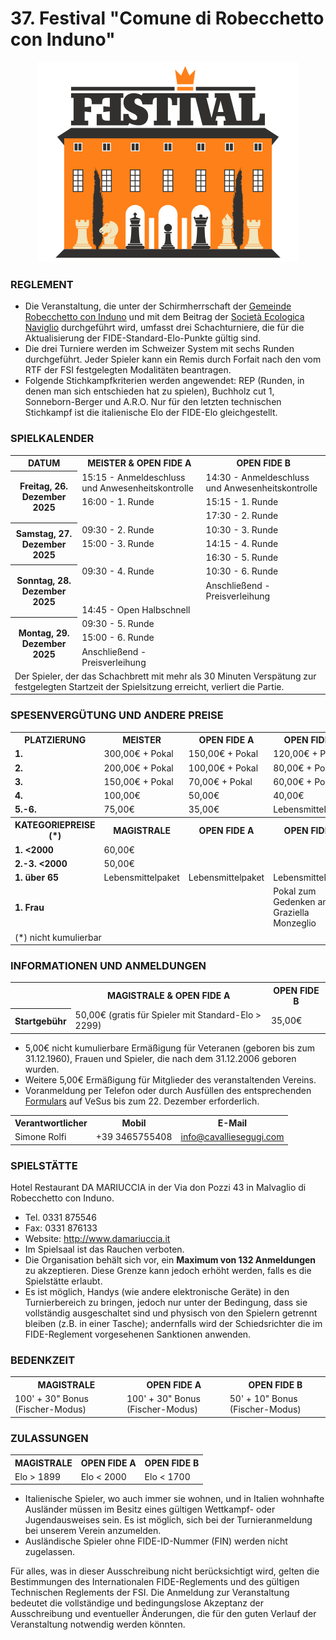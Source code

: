 # 37. Festival "Comune di Robecchetto con Induno"

<div align="center"><img src="../marchio_festival.png" alt="Festival RCI" /></div>

### REGLEMENT

- Die Veranstaltung, die unter der Schirmherrschaft der [Gemeinde Robecchetto con Induno](http://www.comune.robecchetto-con-induno.mi.it/) und mit dem Beitrag der [Società Ecologica Naviglio](http://www.ecologicanaviglio.it) durchgeführt wird, umfasst drei Schachturniere, die für die Aktualisierung der FIDE-Standard-Elo-Punkte gültig sind.
- Die drei Turniere werden im Schweizer System mit sechs Runden durchgeführt. Jeder Spieler kann ein Remis durch Forfait nach den vom RTF der FSI festgelegten Modalitäten beantragen.
- Folgende Stichkampfkriterien werden angewendet: REP (Runden, in denen man sich entschieden hat zu spielen), Buchholz cut 1, Sonneborn-Berger und A.R.O. Nur für den letzten technischen Stichkampf ist die italienische Elo der FIDE-Elo gleichgestellt.

### SPIELKALENDER

<table>
  <tr>
    <th>DATUM</th>
    <th>MEISTER & OPEN FIDE A</th>
    <th>OPEN FIDE B</th>
  </tr>
  <tr>
    <th rowspan="3">Freitag, 26. Dezember 2025</th>
    <td>15:15 - Anmeldeschluss und Anwesenheitskontrolle</td>
    <td>14:30 - Anmeldeschluss und Anwesenheitskontrolle</td>
  </tr>
  <tr>
    <td>16:00 - 1. Runde</td>
    <td>15:15 - 1. Runde</td>
  </tr>
  <tr>
    <td></td>
    <td>17:30 - 2. Runde</td>
  </tr>
  <tr>
    <th rowspan="3">Samstag, 27. Dezember 2025</th>
    <td>09:30 - 2. Runde</td>
    <td>10:30 - 3. Runde</td>
  </tr>
  <tr>
    <td>15:00 - 3. Runde</td>
    <td>14:15 - 4. Runde</td>
  </tr>
  <tr>
    <td></td>
    <td>16:30 - 5. Runde</td>
  </tr>
  <tr>
    <th rowspan="3">Sonntag, 28. Dezember 2025</th>
    <td>09:30 - 4. Runde</td>
    <td>10:30 - 6. Runde</td>
  </tr>
    <tr>
    <td></td>
    <td>Anschließend - Preisverleihung</td>
  </tr>
    <tr>
    <td colspan="2">14:45 - Open Halbschnell</td>
  </tr>
  <tr>
    <th rowspan="3">Montag, 29. Dezember 2025</th>
    <td>09:30 - 5. Runde</td>
    <td></td>
  </tr>
  <tr>
    <td>15:00 - 6. Runde</td>
    <td></td>
  </tr>
    <tr>
    <td>Anschließend - Preisverleihung</td>
    <td></td>
  </tr>
  <tr>
    <td colspan="3">
      Der Spieler, der das Schachbrett mit mehr als 30 Minuten Verspätung zur festgelegten Startzeit der Spielsitzung erreicht, verliert die Partie.
    </td>
  </tr>
</table>

### SPESENVERGÜTUNG UND ANDERE PREISE

<table>
  <tr>
    <th>PLATZIERUNG</th>
    <th>MEISTER</th>
    <th>OPEN FIDE A</th>
    <th>OPEN FIDE B</th>
  </tr>
  <tr>
    <td><b>1.</b></td>
    <td>300,00€ + Pokal</td>
    <td>150,00€ + Pokal</td>
    <td>120,00€ + Pokal</td>
  </tr>
  <tr>
    <td><b>2.</b></td>
    <td>200,00€ + Pokal</td>
    <td>100,00€ + Pokal</td>
    <td>80,00€ + Pokal</td>
  </tr>
  <tr>
    <td><b>3.</b></td>
    <td>150,00€ + Pokal</td>
    <td>70,00€ + Pokal</td>
    <td>60,00€ + Pokal</td>
  </tr>
  <tr>
    <td><b>4.</b></td>
    <td>100,00€</td>
    <td>50,00€</td>
    <td>40,00€</td>
  </tr>
  <tr>
    <td><b>5.-6.</b></td>
    <td>75,00€</td>
    <td>35,00€</td>
    <td>Lebensmittelpaket</td>
  </tr>
  <tr>
    <th>KATEGORIEPREISE (*)</th>
    <th>MAGISTRALE</th>
    <th>OPEN FIDE A</th>
    <th>OPEN FIDE B</th>
  </tr>
  <tr>
    <td><b>1. &lt;2000</b></td>
    <td>60,00€</td>
    <td></td>
    <td></td>
  </tr>
  <tr>
    <td><b>2.-3. &lt;2000</b></td>
    <td>50,00€</td>
    <td></td>
    <td></td>
  </tr>
  <tr>
    <td><b>1. über 65</b></td>
    <td>Lebensmittelpaket</td>
    <td>Lebensmittelpaket</td>
    <td>Lebensmittelpaket</td>
  </tr>
  <tr>
    <td><b>1. Frau</b></td>
    <td></td>
    <td></td>
    <td>Pokal zum Gedenken an Graziella Monzeglio</td>
  </tr>
  <tr>
    <td colspan="4">(*) nicht kumulierbar</td>
  </tr>
</table>

### INFORMATIONEN UND ANMELDUNGEN

<table>
  <tr>
    <td></td>
    <th>MAGISTRALE & OPEN FIDE A</th>
    <th>OPEN FIDE B</th>
  </tr>
  <tr>
    <th>Startgebühr</th>
    <td>50,00€ (gratis für Spieler mit Standard-Elo &gt; 2299)</td>
    <td>35,00€</td>
  </tr>
  </table>

- 5,00€ nicht kumulierbare Ermäßigung für Veteranen (geboren bis zum 31.12.1960), Frauen und Spieler, die nach dem 31.12.2006 geboren wurden.
- Weitere 5,00€ Ermäßigung für Mitglieder des veranstaltenden Vereins.
- Voranmeldung per Telefon oder durch Ausfüllen des entsprechenden <a href="https://vesus.org/event/???" target="_blank">Formulars</a> auf VeSus bis zum 22. Dezember erforderlich.

<table>
  <tr>
    <th>Verantwortlicher</th>
    <th>Mobil</th>
    <th>E-Mail</th>
  </tr>
  <tr>
    <td>Simone Rolfi</td>
    <td>+39&nbsp;3465755408</td>
    <td><a href="mailto:info@cavalliesegugi.com">info@cavalliesegugi.com</a>
    </td>
  </tr>
</table>

### SPIELSTÄTTE

Hotel Restaurant DA MARIUCCIA in der Via don Pozzi 43 in Malvaglio di Robecchetto con Induno.

- Tel. 0331 875546
- Fax: 0331 876133
- Website: <a href="http://www.damariuccia.it" target="_blank">http://www.damariuccia.it</a>
- Im Spielsaal ist das Rauchen verboten.
- Die Organisation behält sich vor, ein <strong>Maximum von 132 Anmeldungen</strong> zu akzeptieren. Diese Grenze kann jedoch erhöht werden, falls es die Spielstätte erlaubt.
- Es ist möglich, Handys (wie andere elektronische Geräte) in den Turnierbereich zu bringen, jedoch nur unter der Bedingung, dass sie vollständig ausgeschaltet sind und physisch von den Spielern getrennt bleiben (z.B. in einer Tasche); andernfalls wird der Schiedsrichter die im FIDE-Reglement vorgesehenen Sanktionen anwenden.

### BEDENKZEIT

<table>
  <tr>
    <th>MAGISTRALE</th>
    <th>OPEN FIDE A</th>
    <th>OPEN FIDE B</th>
  </tr>
  <tr>
    <td>100' + 30" Bonus (Fischer-Modus)</td>
    <td>100' + 30" Bonus (Fischer-Modus)</td>
    <td>50' + 10" Bonus (Fischer-Modus)</td>
  </tr>
  </table>

### ZULASSUNGEN

  <table>
    <tr>
    <th>MAGISTRALE</th>
    <th>OPEN FIDE A</th>
    <th>OPEN FIDE B</th>
  </tr>
  <tr>
    <td>Elo &gt; 1899</td>
    <td>Elo &lt; 2000</td>
    <td>Elo &lt; 1700</td>
  </tr>
  </table>

 - Italienische Spieler, wo auch immer sie wohnen, und in Italien wohnhafte Ausländer müssen im Besitz eines gültigen Wettkampf- oder Jugendausweises sein. Es ist möglich, sich bei der Turnieranmeldung bei unserem Verein anzumelden.
- Ausländische Spieler ohne FIDE-ID-Nummer (FIN) werden nicht zugelassen.

Für alles, was in dieser Ausschreibung nicht berücksichtigt wird, gelten die Bestimmungen des Internationalen FIDE-Reglements und des gültigen Technischen Reglements der FSI. Die Anmeldung zur Veranstaltung bedeutet die vollständige und bedingungslose Akzeptanz der Ausschreibung und eventueller Änderungen, die für den guten Verlauf der Veranstaltung notwendig werden könnten.
